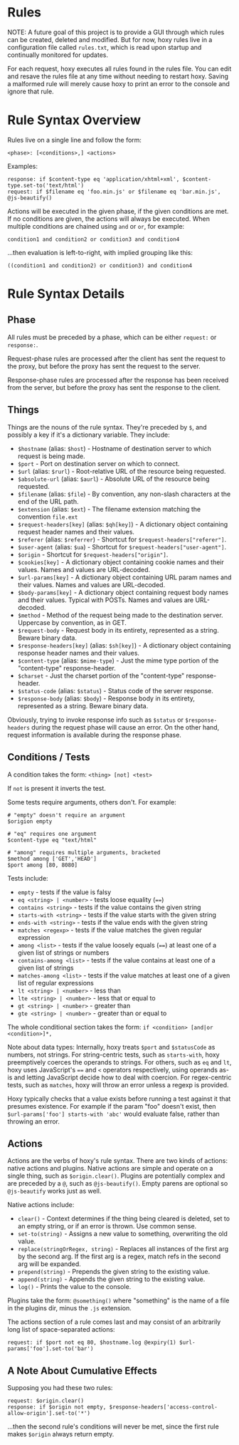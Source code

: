 Rules
=====

NOTE: A future goal of this project is to provide a GUI through which rules can be created, deleted and modified. But for now, hoxy rules live in a configuration file called `rules.txt`, which is read upon startup and continually monitored for updates.

For each request, hoxy executes all rules found in the rules file. You can edit and resave the rules file at any time without needing to restart hoxy. Saving a malformed rule will merely cause hoxy to print an error to the console and ignore that rule.

Rule Syntax Overview
====================

Rules live on a single line and follow the form:

    <phase>: [<conditions>,] <actions>

Examples:

    response: if $content-type eq 'application/xhtml+xml', $content-type.set-to('text/html')
    request: if $filename eq 'foo.min.js' or $filename eq 'bar.min.js', @js-beautify()

Actions will be executed in the given phase, if the given conditions are met. If no conditions are given, the actions will always be executed. When multiple conditions are chained using `and` or `or`, for example:

    condition1 and condition2 or condition3 and condition4

...then evaluation is left-to-right, with implied grouping like this:

    ((condition1 and condition2) or condition3) and condition4

Rule Syntax Details
===================

Phase
-----

All rules must be preceded by a phase, which can be either `request:` or `response:`.

Request-phase rules are processed after the client has sent the request to the proxy, but before the proxy has sent the request to the server.

Response-phase rules are processed after the response has been received from the server, but before the proxy has sent the response to the client.

Things
------

Things are the nouns of the rule syntax. They're preceded by `$`, and possibly a key if it's a dictionary variable. They include:

* `$hostname` (alias: `$host`) - Hostname of destination server to which request is being made.
* `$port` - Port on destination server on which to connect.
* `$url` (alias: `$rurl`) - Root-relative URL of the resource being requested.
* `$absolute-url` (alias: `$aurl`) - Absolute URL of the resource being requested.
* `$filename` (alias: `$file`) - By convention, any non-slash characters at the end of the URL path.
* `$extension` (alias: `$ext`) - The filename extension matching the convention `file.ext`
* `$request-headers[key]` (alias: `$qh[key]`) - A dictionary object containing request header names and their values.
* `$referer` (alias: `$referrer`) - Shortcut for `$request-headers["referer"]`.
* `$user-agent` (alias: `$ua`) - Shortcut for `$request-headers["user-agent"]`.
* `$origin` - Shortcut for `$request-headers["origin"]`.
* `$cookies[key]` - A dictionary object containing cookie names and their values. Names and values are URL-decoded.
* `$url-params[key]` - A dictionary object containing URL param names and their values. Names and values are URL-decoded.
* `$body-params[key]` - A dictionary object containing request body names and their values. Typical with POSTs. Names and values are URL-decoded.
* `$method` - Method of the request being made to the destination server. Uppercase by convention, as in GET.
* `$request-body` - Request body in its entirety, represented as a string. Beware binary data.
* `$response-headers[key]` (alias: `$sh[key]`) - A dictionary object containing response header names and their values.
* `$content-type` (alias: `$mime-type`) - Just the mime type portion of the "content-type" response-header.
* `$charset` - Just the charset portion of the "content-type" response-header.
* `$status-code` (alias: `$status`) - Status code of the server response.
* `$response-body` (alias: `$body`) - Response body in its entirety, represented as a string. Beware binary data.

Obviously, trying to invoke response info such as `$status` or `$response-headers` during the request phase will cause an error. On the other hand, request information is available during the response phase.

Conditions / Tests
----------

A condition takes the form: `<thing> [not] <test>`

If `not` is present it inverts the test.

Some tests require arguments, others don't. For example:

    # "empty" doesn't require an argument
    $origion empty

    # "eq" requires one argument
    $content-type eq "text/html"

    # "among" requires multiple arguments, bracketed
    $method among ['GET','HEAD']
    $port among [80, 8080]

Tests include:

* `empty` - tests if the value is falsy
* `eq <string> | <number>` - tests loose equality (`==`)
* `contains <string>` - tests if the value contains the given string
* `starts-with <string>` - tests if the value starts with the given string
* `ends-with <string>` - tests if the value ends with the given string
* `matches <regexp>` - tests if the value matches the given regular expression
* `among <list>` - tests if the value loosely equals (`==`) at least one of a given list of strings or numbers
* `contains-among <list>` - tests if the value contains at least one of a given list of strings
* `matches-among <list>` - tests if the value matches at least one of a given list of regular expressions
* `lt <string> | <number>` - less than
* `lte <string> | <number>` - less that or equal to
* `gt <string> | <number>` - greater than
* `gte <string> | <number>` - greater than or equal to

The whole conditional section takes the form: `if <condition> [and|or <condition>]*,`

Note about data types: Internally, hoxy treats `$port` and `$statusCode` as numbers, not strings. For string-centric tests, such as `starts-with`, hoxy preemptively coerces the operands to strings. For others, such as `eq` and `lt`, hoxy uses JavaScript's `==` and `<` operators respectively, using operands as-is and letting JavaScript decide how to deal with coercion. For regex-centric tests, such as `matches`, hoxy will throw an error unless a regexp is provided.

Hoxy typically checks that a value exists before running a test against it that presumes existence. For example if the param "foo" doesn't exist, then `$url-params['foo'] starts-with 'abc'` would evaluate false, rather than throwing an error.

Actions
-------

Actions are the verbs of hoxy's rule syntax. There are two kinds of actions: native actions and plugins. Native actions are simple and operate on a single thing, such as `$origin.clear()`. Plugins are potentially complex and are preceded by a `@`, such as `@js-beautify()`. Empty parens are optional so `@js-beautify` works just as well.

Native actions include:

* `clear()` - Context determines if the thing being cleared is deleted, set to an empty string, or if an error is thrown. Use common sense.
* `set-to(string)` - Assigns a new value to something, overwriting the old value.
* `replace(stringOrRegex, string)` - Replaces all instances of the first arg by the second arg. If the first arg is a regex, match refs in the second arg will be expanded.
* `prepend(string)` - Prepends the given string to the existing value.
* `append(string)` - Appends the given string to the existing value.
* `log()` - Prints the value to the console.

Plugins take the form: `@something()` where "something" is the name of a file in the plugins dir, minus the `.js` extension.

The actions section of a rule comes last and may consist of an arbitrarily long list of space-separated actions:

    request: if $port not eq 80, $hostname.log @expiry(1) $url-params['foo'].set-to('bar')

A Note About Cumulative Effects
-------------------------------

Supposing you had these two rules:

    request: $origin.clear()
    response: if $origin not empty, $response-headers['access-control-allow-origin'].set-to('*')

...then the second rule's conditions will never be met, since the first rule makes `$origin` always return empty.

